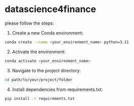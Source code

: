 # datascience4finance

please follow the steps:
1. Create a new Conda environment:
```bash
conda create --name <your_environment_name> python=3.11
```


2. Activate the environment:
```bash
conda activate <your_environment_name>
```

3. Navigate to the project directory:
```bash
cd path/to/your/project/folder
```

4. Install dependencies from requirements.txt:
```bash
pip install -r requirements.txt
```